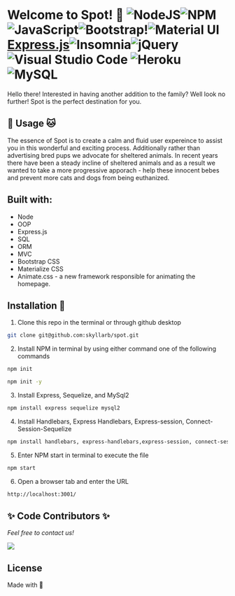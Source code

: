 # Welcome to Spot! :paw_prints: ![NodeJS](https://img.shields.io/badge/node.js-6DA55F?style=for-the-badge&logo=node.js&logoColor=white)![NPM](https://img.shields.io/badge/NPM-%23000000.svg?style=for-the-badge&logo=npm&logoColor=white)![JavaScript](https://img.shields.io/badge/javascript-%23323330.svg?style=for-the-badge&logo=javascript&logoColor=%23F7DF1E)![Bootstrap](https://img.shields.io/badge/bootstrap-%23563D7C.svg?style=for-the-badge&logo=bootstrap&logoColor=white)!![Material UI](https://img.shields.io/badge/materialui-%230081CB.svg?style=for-the-badge&logo=material-ui&logoColor=white)[Express.js](https://img.shields.io/badge/express.js-%23404d59.svg?style=for-the-badge&logo=express&logoColor=%2361DAFB)![Insomnia](https://img.shields.io/badge/Insomnia-black?style=for-the-badge&logo=insomnia&logoColor=5849BE)![jQuery](https://img.shields.io/badge/jquery-%230769AD.svg?style=for-the-badge&logo=jquery&logoColor=white)![Visual Studio Code](https://img.shields.io/badge/Visual%20Studio%20Code-0078d7.svg?style=for-the-badge&logo=visual-studio-code&logoColor=white)	![Heroku](https://img.shields.io/badge/heroku-%23430098.svg?style=for-the-badge&logo=heroku&logoColor=white)![MySQL](https://img.shields.io/badge/mysql-%2300f.svg?style=for-the-badge&logo=mysql&logoColor=white)

Hello there! Interested in having another addition to the family?
Well look no further! Spot is the perfect destination for you. 

## :dog: Usage :cat:
The essence of Spot is to create a calm and fluid user expereince to assist you in this wonderful and exciting process. Additionally rather than advertising bred pups we advocate for sheltered animals. In recent years there have been a steady incline of sheltered animals and as a result we wanted to take a more progressive apporach - help these innocent bebes and prevent more cats and dogs from being euthanized.

## Built with: 	
* Node  
* OOP
* Express.js
* SQL
* ORM
* MVC
* Bootstrap CSS
* Materialize CSS
* Animate.css - a new framework responsible for animating the homepage.

## Installation :rocket:
1. Clone this repo in the terminal or through github desktop
```bash
git clone git@github.com:skyllarb/spot.git
```
2. Install NPM in terminal by using either command one of the following commands
```bash
npm init 
```
```bash
npm init -y
```
3. Install Express, Sequelize, and MySql2
```bash
npm install express sequelize mysql2
```
4. Install Handlebars, Express Handlebars, Express-session, Connect-Session-Sequelize

```bash
npm install handlebars, express-handlebars,express-session, connect-session-sequelize
```

5. Enter NPM start in terminal to execute the file
```bash 
npm start
```
6. Open a browser tab and enter the URL 
```bash
http://localhost:3001/
```

## :sparkles: Code Contributors :sparkles:
_Feel free to contact us!_


<a href="https://github.com/skyllarb/spot/graphs/contributors">
  <img src="https://contrib.rocks/image?repo=skyllarb/spot" />
</a>



## License
Made with :sparkling_heart:

